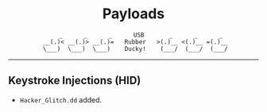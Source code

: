 <div align="center">

# Payloads
```
    _      _      _      USB       _      _      _
 __(.)< __(.)> __(.)=   Rubber   >(.)__ <(.)__ =(.)__
 \___)  \___)  \___)    Ducky!    (___/  (___/  (___/
```

</div>

------

## Keystroke Injections (HID)
- `Hacker_Glitch.dd` added.
